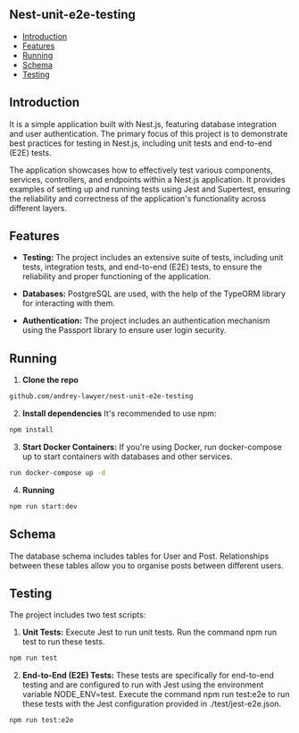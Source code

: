 ## Nest-unit-e2e-testing

- [Introduction](#introduction)
- [Features](#features)
- [Running](#running)
- [Schema](#schema)
- [Testing](#testing)

## Introduction

It is a simple application built with Nest.js, featuring database integration and user authentication. The primary focus of this project is to demonstrate best practices for testing in Nest.js, including unit tests and end-to-end (E2E) tests.

The application showcases how to effectively test various components, services, controllers, and endpoints within a Nest.js application. It provides examples of setting up and running tests using Jest and Supertest, ensuring the reliability and correctness of the application's functionality across different layers.

## Features

- **Testing:** The project includes an extensive suite of tests, including unit tests, integration tests, and end-to-end (E2E) tests, to ensure the reliability and proper functioning of the application.

- **Databases:** PostgreSQL are used, with the help of the TypeORM library for interacting with them.

- **Authentication:** The project includes an authentication mechanism using the Passport library to ensure user login security.

## Running

1. **Clone the repo**

```bash
github.com/andrey-lawyer/nest-unit-e2e-testing
```

2. **Install dependencies** It's recommended to use npm:

```bash
npm install
```

3. **Start Docker Containers:** If you're using Docker, run docker-compose up to start containers with databases and other services.

```bash
run docker-compose up -d
```

4. **Running**

```bash
npm run start:dev
```

## Schema

The database schema includes tables for User and Post. Relationships between these tables allow you to organise posts between different users.

## Testing

The project includes two test scripts:

1. **Unit Tests:** Execute Jest to run unit tests. Run the command npm run test to run these tests.

```bash
npm run test
```

2. **End-to-End (E2E) Tests:** These tests are specifically for end-to-end testing and are configured to run with Jest using the environment variable NODE_ENV=test. Execute the command npm run test:e2e to run these tests with the Jest configuration provided in ./test/jest-e2e.json.

```bash
npm run test:e2e
```
